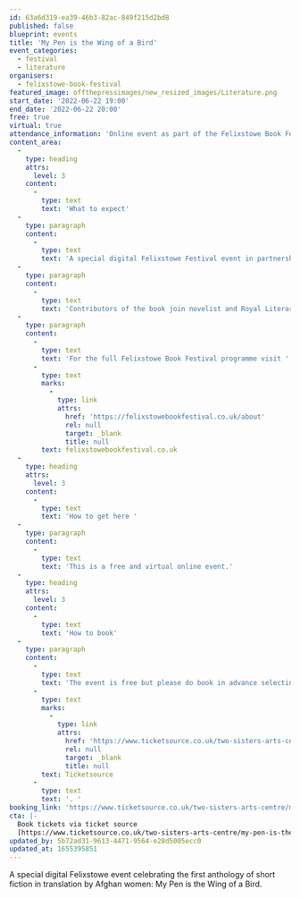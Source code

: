 ```yaml
---
id: 63a6d319-ea39-46b3-82ac-849f215d2bd8
published: false
blueprint: events
title: 'My Pen is the Wing of a Bird'
event_categories:
  - festival
  - literature
organisers:
  - felixstowe-book-festival
featured_image: offthepressimages/new_resized_images/Literature.png
start_date: '2022-06-22 19:00'
end_date: '2022-06-22 20:00'
free: true
virtual: true
attendance_information: 'Online event as part of the Felixstowe Book Festival'
content_area:
  -
    type: heading
    attrs:
      level: 3
    content:
      -
        type: text
        text: 'What to expect'
  -
    type: paragraph
    content:
      -
        type: text
        text: 'A special digital Felixstowe Festival event in partnership with Untold’s write Afghanistan project to celebrate, My Pen is the Wing of a Bird; New Fiction by Afghan Women, the first anthology of short fiction in translation by Afghan women.'
  -
    type: paragraph
    content:
      -
        type: text
        text: 'Contributors of the book join novelist and Royal Literary Fellow Ruth Dugdall who will discuss these vital, unexpected short stories that are both unique and universal – stories of family, work, childhood, friendship, war, gender identity and cultural traditions and how this anthology was developed.'
  -
    type: paragraph
    content:
      -
        type: text
        text: 'For the full Felixstowe Book Festival programme visit '
      -
        type: text
        marks:
          -
            type: link
            attrs:
              href: 'https://felixstowebookfestival.co.uk/about'
              rel: null
              target: _blank
              title: null
        text: felixstowebookfestival.co.uk
  -
    type: heading
    attrs:
      level: 3
    content:
      -
        type: text
        text: 'How to get here '
  -
    type: paragraph
    content:
      -
        type: text
        text: 'This is a free and virtual online event.'
  -
    type: heading
    attrs:
      level: 3
    content:
      -
        type: text
        text: 'How to book'
  -
    type: paragraph
    content:
      -
        type: text
        text: 'The event is free but please do book in advance selecting the ''Book your place'' button or searching '
      -
        type: text
        marks:
          -
            type: link
            attrs:
              href: 'https://www.ticketsource.co.uk/two-sisters-arts-centre/my-pen-is-the-wing-of-a-bird/e-kxdkxa'
              rel: null
              target: _blank
              title: null
        text: Ticketsource
      -
        type: text
        text: '. '
booking_link: 'https://www.ticketsource.co.uk/two-sisters-arts-centre/my-pen-is-the-wing-of-a-bird/e-kxdkxa'
cta: |-
  Book tickets via ticket source
  [https://www.ticketsource.co.uk/two-sisters-arts-centre/my-pen-is-the-wing-of-a-bird/e-kxdkxa ](https://www.ticketsource.co.uk/two-sisters-arts-centre/my-pen-is-the-wing-of-a-bird/e-kxdkxa )
updated_by: 5b72ad31-9613-4471-9564-e28d5005ecc0
updated_at: 1655395851
---
```

A special digital Felixstowe event celebrating the first anthology of short fiction in translation by Afghan women: My Pen is the Wing of a Bird.